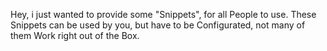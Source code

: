 Hey, i just wanted to provide some "Snippets", for all People to use.
These Snippets can be used by you, but have to be Configurated, not many of them Work right out of the Box.
